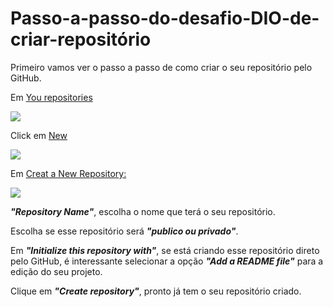 # Passo-a-passo-do-desafio-DIO-de-criar-repositório
Primeiro vamos ver o passo a passo de como criar o seu repositório pelo GitHub.<p>
  Em <a href="https://uploaddeimagens.com.br/images/003/582/200/full/You_repositories.jpg?1639229471">You repositories</a><p><img src="https://uploaddeimagens.com.br/images/003/582/200/full/You_repositories.jpg?1639229471"> <div>Click em <a href="https://uploaddeimagens.com.br/images/003/582/196/full/New.jpg?1639229019">New</a><p><p><img src="https://uploaddeimagens.com.br/images/003/582/196/full/New.jpg?1639229019"><p>
    Em <a href="https://uploaddeimagens.com.br/images/003/582/201/full/Creat_a_New_Repository.jpg?1639229724">Creat a New Repository:</a><p><img src="https://uploaddeimagens.com.br/images/003/582/201/full/Creat_a_New_Repository.jpg?1639229724"><p> ***"Repository Name"***, escolha o nome que terá o seu repositório.<p>
Escolha se esse repositório será ***"publico ou privado"***.<p>
Em ***"Initialize this repository with"***, se está criando esse repositório direto pelo GitHub, é interessante selecionar a opção ***"Add a README file"*** para a edição do seu projeto.<p>
  Clique em ***"Create repository"***, pronto já tem o seu repositório criado.
